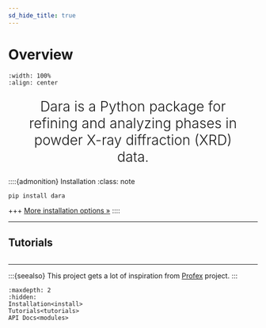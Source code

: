 ```yaml
---
sd_hide_title: true
---
```


<style>
    .keynote {
        font-size: 2em;
        font-weight: 300;
        text-align: center;
        margin: 24px 5%;
    }
</style>

# Overview

```{image} /_static/logo-with-text.svg
:width: 100%
:align: center
```

<p class="keynote">
Dara is a Python package for refining and analyzing phases in powder X-ray diffraction (XRD) data.
</p>

::::{admonition} Installation
:class: note

```
pip install dara
```

+++
[More installation options »](install.md)
::::

---
## Tutorials
```{include} tutorial_grid.md
```

--- 
:::{seealso}
This project gets a lot of inspiration from [Profex](https://www.profex-xrd.org/) project.
:::


```{toctree}
:maxdepth: 2
:hidden:
Installation<install>
Tutorials<tutorials>
API Docs<modules>
```
